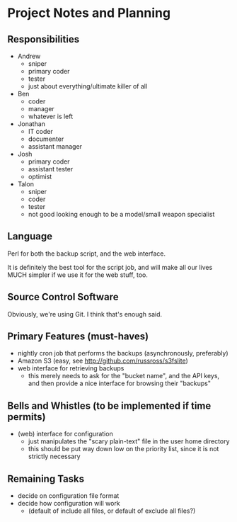 # Project Notes and Planning

## Responsibilities

* Andrew
	* sniper
	* primary coder
	* tester
	* just about everything/ultimate killer of all
* Ben
	* coder
	* manager
	* whatever is left
* Jonathan
	* IT coder
	* documenter
	* assistant manager
* Josh
	* primary coder
	* assistant tester
	* optimist
* Talon
	* sniper
	* coder
	* tester
	* not good looking enough to be a model/small weapon specialist

## Language

Perl for both the backup script, and the web interface.

It is definitely the best tool for the script job, and will make all our lives MUCH simpler if we use it for the web stuff, too.

## Source Control Software

Obviously, we're using Git.  I think that's enough said.

## Primary Features (must-haves)

* nightly cron job that performs the backups (asynchronously, preferably)
* Amazon S3 (easy, see <http://github.com/russross/s3fslite>)
* web interface for retrieving backups
	* this merely needs to ask for the "bucket name", and the API keys, and then provide a nice interface for browsing their "backups"

## Bells and Whistles (to be implemented if time permits)

* (web) interface for configuration
	* just manipulates the "scary plain-text" file in the user home directory
	* this should be put way down low on the priority list, since it is not strictly necessary

## Remaining Tasks

* decide on configuration file format
* decide how configuration will work
	* (default of include all files, or default of exclude all files?)
